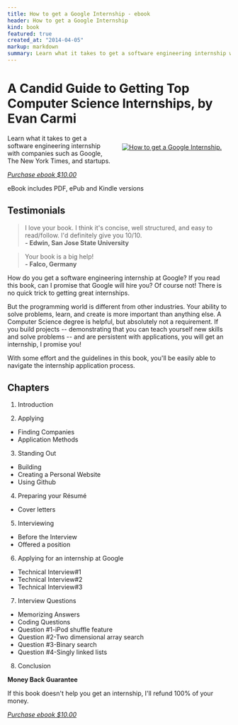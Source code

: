 ```yaml
---
title: How to get a Google Internship - ebook
header: How to get a Google Internship
kind: book
featured: true
created_at: "2014-04-05"
markup: markdown
summary: Learn what it takes to get a software engineering internship with companies such as Google, The New York Times, and startups.
---
```


# A Candid Guide to Getting Top Computer Science Internships, by Evan Carmi ##

<div class="buy-link">
<a style="float: right; padding: 20px;" href="https://gum.co/google-internship-ebook"><img alt="How to get a Google Internship." class="cover" src="/static/img/google-internship-book-cover-short-300.png" />
</a></div>

Learn what it takes to get a software engineering internship with companies such as Google, The New York Times, and startups.

<a class="buy-button" href="https://gum.co/google-internship-ebook?wanted=true"><em>Purchase ebook $10.00</em></a>

<p class="hint">eBook includes PDF, ePub and Kindle versions</p>

## Testimonials

<blockquote class="left-bar">I love your book. I think it's concise, well structured, and easy to read/follow. I'd definitely give you 10/10.
<br />
<b>- Edwin, San Jose State University</b>
</blockquote>

<blockquote class="left-bar">Your book is a big help!
<br />
<b>- Falco, Germany</b>
</blockquote>


How do you get a software engineering internship at Google? If you read this
book, can I promise that Google will hire you? Of course not!  There is no
quick trick to getting great internships.

But the programming world is different from other industries. Your ability to
solve problems, learn, and create is more important than anything else. A
Computer Science degree is helpful, but absolutely not a requirement. If you
build projects -- demonstrating that you can teach yourself new skills and
solve problems -- and are persistent with applications, you will get an
internship, I promise you!

With some effort and the guidelines in this book, you'll be easily able to
navigate the internship application process.

## Chapters ##

1. Introduction

2. Applying
*  Finding Companies
*  Application Methods
3. Standing Out
*  Building
*  Creating a Personal Website
*  Using Github
4. Preparing your Résumé
*  Cover letters
5. Interviewing
*  Before the Interview
*  Offered a position
6. Applying for an internship at Google
*  Technical Interview#1
*  Technical Interview#2
*  Technical Interview#3
7. Interview Questions
*  Memorizing Answers
*  Coding Questions
*  Question #1-iPod shuffle feature
*  Question #2-Two dimensional array search
*  Question #3-Binary search
*  Question #4-Singly linked lists
8. Conclusion

**Money Back Guarantee**

If this book doesn't help you get an internship, I'll refund 100% of your money.

<a class="buy-button" href="https://gum.co/google-internship-ebook?wanted=true"><em>Purchase ebook $10.00</em></a>

<div>
<script type="text/javascript" src="https://gumroad.com/js/gumroad.js"></script>
</div>

